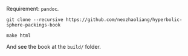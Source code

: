 Requirement: `pandoc`.

```
git clone --recursive https://github.com/neozhaoliang/hyperbolic-sphere-packings-book

make html
```

And see the book at the `build/` folder.